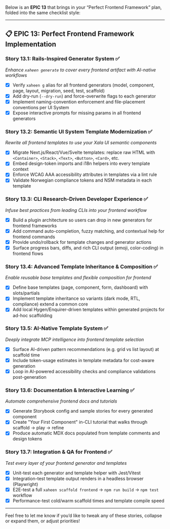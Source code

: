 Below is an **EPIC 13** that brings in your “Perfect Frontend Framework” plan, folded into the same checklist style:

---

## 📋 **EPIC 13: Perfect Frontend Framework Implementation**

### **Story 13.1: Rails-Inspired Generator System** ✅

*Enhance `xaheen generate` to cover every frontend artifact with AI-native workflows*

* [x] Verify `xaheen g` alias for all frontend generators (model, component, page, layout, migration, seed, test, scaffold)
* [x] Add dry-run (`--dry-run`) and force-overwrite flags to each generator
* [x] Implement naming-convention enforcement and file-placement conventions per UI System
* [x] Expose interactive prompts for missing params in all frontend generators

### **Story 13.2: Semantic UI System Template Modernization** ✅

*Rewrite all frontend templates to use your Xala UI semantic components*

* [x] Migrate Next.js/React/Vue/Svelte templates: replace raw HTML with `<Container>`, `<Stack>`, `<Text>`, `<Button>`, `<Card>`, etc.
* [x] Embed design-token imports and i18n helpers into every template context
* [x] Enforce WCAG AAA accessibility attributes in templates via a lint rule
* [x] Validate Norwegian compliance tokens and NSM metadata in each template

### **Story 13.3: CLI Research-Driven Developer Experience** ✅

*Infuse best practices from leading CLIs into your frontend workflow*

* [x] Build a plugin architecture so users can drop in new generators for frontend frameworks
* [x] Add command auto-completion, fuzzy matching, and contextual help for frontend commands
* [x] Provide undo/rollback for template changes and generator actions
* [x] Surface progress bars, diffs, and rich CLI output (emoji, color-coding) in frontend flows

### **Story 13.4: Advanced Template Inheritance & Composition** ✅

*Enable reusable base templates and flexible composition for frontend*

* [x] Define base templates (page, component, form, dashboard) with slots/partials
* [x] Implement template inheritance so variants (dark mode, RTL, compliance) extend a common core
* [x] Add local Hygen/Enquirer-driven templates within generated projects for ad-hoc scaffolding

### **Story 13.5: AI-Native Template System** ✅

*Deeply integrate MCP intelligence into frontend template selection*

* [x] Surface AI-driven pattern recommendations (e.g. grid vs list layout) at scaffold time
* [x] Include token-usage estimates in template metadata for cost-aware generation
* [x] Loop in AI-powered accessibility checks and compliance validations post-generation

### **Story 13.6: Documentation & Interactive Learning** ✅

*Automate comprehensive frontend docs and tutorials*

* [x] Generate Storybook config and sample stories for every generated component
* [x] Create "Your First Component" in-CLI tutorial that walks through scaffold → play → refine
* [x] Produce automatic MDX docs populated from template comments and design tokens

### **Story 13.7: Integration & QA for Frontend** ✅

*Test every layer of your frontend generator and templates*

* [x] Unit-test each generator and template helper with Jest/Vitest
* [x] Integration-test template output renders in a headless browser (Playwright)
* [x] E2E-test a full `xaheen scaffold frontend` → `npm run build` → `npm test` workflow
* [x] Performance-test cold/warm scaffold times and template compile speed

---

Feel free to let me know if you’d like to tweak any of these stories, collapse or expand them, or adjust priorities!
